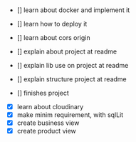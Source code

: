 ###

- [] learn about docker and implement it
- [] learn how to deploy it

- [] learn about cors origin

- [] explain about project at readme
- [] explain lib use on project at readme
- [] explain structure project at readme

- [] finishes project

- [x] learn about cloudinary
- [x] make minim requirement, with sqlLit
- [x] create business view
- [x] create product view
